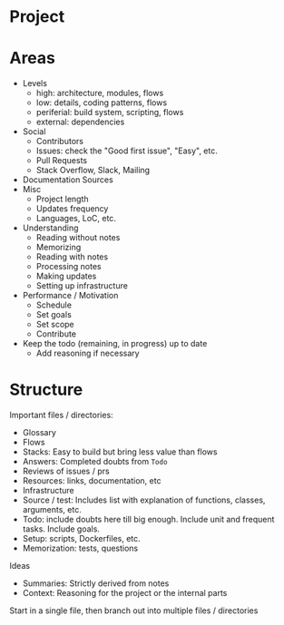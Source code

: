 # Project

# Areas

- Levels
    - high: architecture, modules, flows
    - low: details, coding patterns, flows
    - periferial: build system, scripting, flows
    - external: dependencies
- Social
    - Contributors
    - Issues: check the "Good first issue", "Easy", etc.
    - Pull Requests
    - Stack Overflow, Slack, Mailing
- Documentation Sources
- Misc
    - Project length
    - Updates frequency
    - Languages, LoC, etc.
- Understanding
    - Reading without notes
    - Memorizing
    - Reading with notes
    - Processing notes
    - Making updates
    - Setting up infrastructure
- Performance / Motivation
    - Schedule
    - Set goals
    - Set scope
    - Contribute
- Keep the todo (remaining, in progress) up to date
    - Add reasoning if necessary

# Structure

Important files / directories:

- Glossary
- Flows
- Stacks: Easy to build but bring less value than flows
- Answers: Completed doubts from `Todo`
- Reviews of issues / prs
- Resources: links, documentation, etc
- Infrastructure
- Source / test: Includes list with explanation of functions, classes, arguments, etc.
- Todo: include doubts here till big enough. Include unit and frequent tasks. Include goals.
- Setup: scripts, Dockerfiles, etc.
- Memorization: tests, questions

Ideas

- Summaries: Strictly derived from notes
- Context: Reasoning for the project or the internal parts

Start in a single file, then branch out into multiple files / directories
